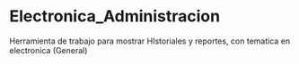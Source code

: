 # Electronica_Administracion
Herramienta de trabajo para mostrar HIstoriales y reportes, con tematica en electronica (General)
